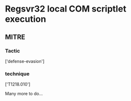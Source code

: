 # Regsvr32 local COM scriptlet execution

## MITRE

### Tactic
['defense-evasion']

### technique
['T1218.010']

Many more to do...
